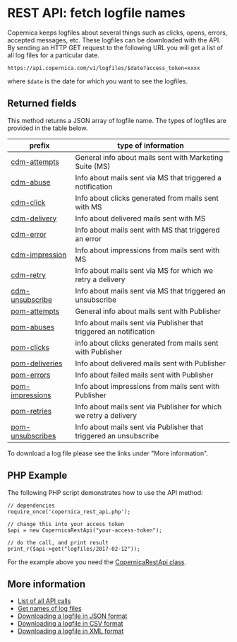 # REST API: fetch logfile names

Copernica keeps logfiles about several things such as clicks, opens, errors, 
accepted messages, etc. These logfiles can be downloaded with the API.
By sending an HTTP GET request to the following URL you will get a list of
all log files for a particular date.

`https://api.copernica.com/v1/logfiles/$date?access_token=xxxx`

where `$date` is the date for which you want to see the logfiles.

## Returned fields

This method returns a JSON array of logfile name. The types of logfiles
are provided in the table below. 

| prefix                                       | type of information                                                |
| -------------------------------------------- | ------------------------------------------------------------------ |
| [cdm-attempts](rest-cdm-attempts-logfile)         | General info about mails sent with Marketing Suite (MS)            |
| [cdm-abuse](rest-cdm-abuse-logfile)               | Info about mails sent via MS that triggered a notification        |
| [cdm-click](rest-cdm-click-logfile)               | Info about clicks generated from mails sent with MS                |
| [cdm-delivery](rest-cdm-delivery-logfile)         | Info about delivered mails sent with MS                            |
| [cdm-error](rest-cdm-error-logfile)               | Info about mails sent with MS that triggered an error              |
| [cdm-impression](rest-cdm-impression-logfile)     | Info about impressions from mails sent with MS                     |
| [cdm-retry](rest-cdm-retry-logfile)               | Info about mails sent via MS for which we retry a delivery         |
| [cdm-unsubscribe](rest-cdm-unsubscribe-logfile)           | Info about mails sent via MS that triggered an unsubscribe         |
| [pom-attempts](rest-pom-attempts-logfile)         | General info about mails sent with Publisher                       |
| [pom-abuses](rest-pom-abuses-logfile)             | Info about mails sent via Publisher that triggered an notification |
| [pom-clicks](rest-pom-clicks-logfile)             | info about clicks generated from mails sent with Publisher         |
| [pom-deliveries](rest-pom-deliveries-logfile)     | Info about delivered mails sent with Publisher                     |
| [pom-errors](rest-pom-errors-logfile)             | Info about failed mails sent with Publisher                        |
| [pom-impressions](rest-pom-impressions-logfile)   | Info about impressions from mails sent with Publisher              |
| [pom-retries](rest-pom-retries-logfile)           | Info about mails sent via Publisher for which we retry a delivery  |
| [pom-unsubscribes](rest-pom-unsubscribes-logfile) | Info about mails sent via Publisher that triggered an unsubscribe  |

To download a log file please see the links under "More information".

## PHP Example

The following PHP script demonstrates how to use the API method:

    // dependencies
    require_once('copernica_rest_api.php');
    
    // change this into your access token
    $api = new CopernicaRestApi("your-access-token");

    // do the call, and print result
    print_r($api->get("logfiles/2017-02-12"));

For the example above you need the [CopernicaRestApi class](./rest-php.md).

## More information

* [List of all API calls](./rest-api.md)
* [Get names of log files](rest-get-logfiles-names)
* [Downloading a logfile in JSON format](./rest-get-logfiles-json.md)
* [Downloading a logfile in CSV format](./rest-get-logfiles-csv.md)
* [Downloading a logfile in XML format](./rest-get-logfiles-xml.md)
